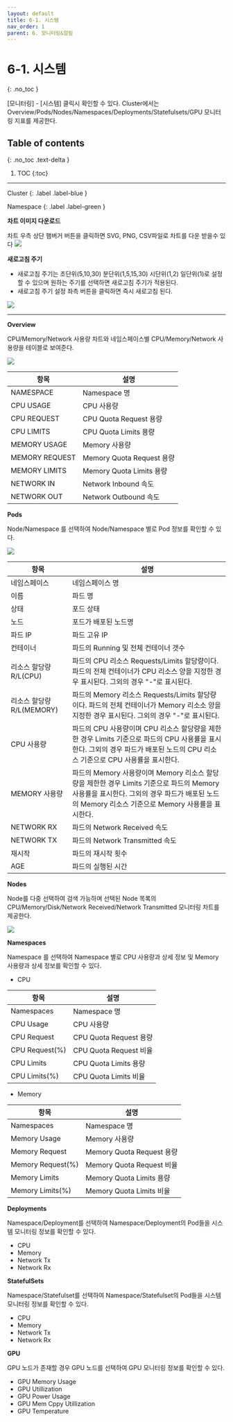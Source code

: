 ```yaml
---
layout: default
title: 6-1. 시스템
nav_order: 1
parent: 6. 모니터링&알림
---
```


# 6-1. 시스템
{: .no_toc }

[모니터링] - [시스템] 클릭시 확인할 수 있다. Cluster에서는 Overview/Pods/Nodes/Namespaces/Deployments/Statefulsets/GPU 모니터링 지표를 제공한다.

## Table of contents
{: .no_toc .text-delta }

1. TOC
{:toc}

---

<div class="code-example" markdown="1">
Cluster
{: .label .label-blue }

Namespace
{: .label .label-green }
</div>

**차트 이미지 다운로드**

차트 우측 상단 햄버거 버튼을 클릭하면 SVG, PNG, CSV파일로 차트를 다운 받을수 있다
![](/assets/images/auth/)

**새로고침 주기**

- 새로고침 주기는 초단위(5,10,30) 분단위(1,5,15,30) 시단위(1,2) 일단위(1)로 설정할 수 있으며 원하는 주기를 선택하면 새로고침 주기가 적용된다.
- 새로고침 주기 설정 좌측 버튼을 클릭하면 즉시 새로고침 된다.

![](/assets/images/auth/)


---

**Overview**

CPU/Memory/Network 사용량 차트와 네임스페이스별 CPU/Memory/Network 사용량을 테이블로 보여준다.

![](/assets/images/auth/)


| 항목  | 설명 |
|---|---|
| NAMESPACE   | Namespace 명 |
| CPU USAGE   | CPU 사용량 |
| CPU REQUEST   | CPU Quota Request 용량 |
| CPU LIMITS   | CPU Quota Limits 용량 |
| MEMORY USAGE  | Memory 사용량 |
| MEMORY REQUEST   | Memory Quota Request 용량 |
| MEMORY LIMITS   | Memory Quota Limits 용량 |
| NETWORK IN  | Network Inbound 속도  |
| NETWORK OUT   | Network Outbound 속도 |


**Pods**

Node/Namespace 를 선택하여 Node/Namespace 별로 Pod 정보를 확인할 수 있다.

![](/assets/images/auth/)


| 항목  | 설명 |
|---|---|
| 네임스페이스 | 네임스페이스 명   |
| 이름   | 파드 명  |
| 상태  | 포드 상태  |
| 노드  | 포드가 배포된 노드명  |
| 파드 IP  | 파드 고유 IP  |
| 컨테이너  | 파드의 Running 및 전체 컨테이너 갯수  |
| 리소스 할당량 R/L(CPU)  | 파드의 CPU 리소스 Requests/Limits 할당량이다. 파드의 전체 컨테이너가 CPU 리소스 양을 지정한 경우 표시된다. 그외의 경우 "-"로 표시된다.  |
| 리소스 할당량 R/L(MEMORY)  | 파드의 Memory 리소스 Requests/Limits 할당량이다. 파드의 전체 컨테이너가 Memory 리소소 양을 지정한 경우 표시된다. 그외의 경우 "-"로 표시된다.   |
| CPU 사용량 | 파드의 CPU 사용량이며 CPU 리소스 할당량을 제한한 경우 Limits 기준으로 파드의 CPU 사용률을 표시한다. 그외의 경우 파드가 배포된 노드의 CPU 리소스 기준으로 CPU 사용률을 표시한다.  |
| MEMORY 사용량 | 파드의 Memory 사용량이며 Memory 리소스 할당량을 제한한 경우 Limits 기준으로 파드의 Memory 사용률을 표시한다. 그외의 경우 파드가 배포된 노드의 Memory 리소스 기준으로 Memory 사용률을 표시한다.  |
| NETWORK RX | 파드의 Network Received 속도 |
| NETWORK TX | 파드의 Network Transmitted 속도 |
| 재시작 | 파드의 재시작 횟수  |
| AGE | 파드의 실행된 시간 |

**Nodes**

Node를 다중 선택하여 검색 가능하며 선택된 Node 목록의 CPU/Memory/Disk/Network Received/Network Transmitted 모니터링 차트를 제공한다.

![](/assets/images/auth/)

**Namespaces**

Namespace 를 선택하여 Namespace 별로 CPU 사용량과 상세 정보 및 Memory 사용량과 상세 정보를 확인할 수 있다.

- CPU

| 항목  | 설명 |
|---|---|
| Namespaces   | Namespace 명  |
| CPU Usage   | CPU 사용량  |
| CPU Request   | CPU Quota Request 용량  |
| CPU Request(%)   | CPU Quota Request 비율  |
| CPU Limits   | CPU Quota Limits 용량   |
| CPU Limits(%)  | CPU Quota Limits 비율  |

- Memory

| 항목  | 설명 |
|---|---|
| Namespaces | Namespace 명 |
| Memory Usage | Memory 사용량 |
| Memory Request | Memory Quota Request 용량 |
| Memory Request(%) | Memory Quota Request 비율  |
| Memory Limits | Memory Quota Limits 용량 |
| Memory Limits(%) | Memory Quota Limits 비율 |

**Deployments**

Namespace/Deployment를 선택하여 Namespace/Deployment의 Pod들을 시스템 모니터링 정보를 확인할 수 있다.

- CPU
- Memory
- Network Tx
- Network Rx

**StatefulSets**

Namespace/Statefulset를 선택하여 Namespace/Statefulset의 Pod들을 시스템 모니터링 정보를 확인할 수 있다.

- CPU
- Memory
- Network Tx
- Network Rx

**GPU**

GPU 노드가 존재할 경우 GPU 노드를 선택하여 GPU 모니터링 정보를 확인할 수 있다.

- GPU Memory Usage
- GPU Utillization
- GPU Power Usage
- GPU Mem Cppy Utillization
- GPU Temperature